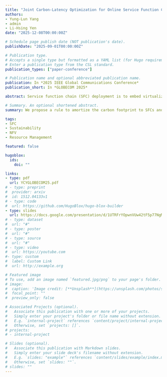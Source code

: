 ```yaml
---
title: "Joint Carbon-Latency Optimization for Online Service Function Chain Deployment"
authors:
- Yung-Lun Yang
- admin
- Li-Hsing Yen
date: "2025-12-08T00:00:00Z"

# Schedule page publish date (NOT publication's date).
publishDate: "2025-09-01T00:00:00Z"

# Publication type.
# Accepts a single type but formatted as a YAML list (for Hugo requirements).
# Enter a publication type from the CSL standard.
publication_types: ["paper-conference"]

# Publication name and optional abbreviated publication name.
publication: In *2025 IEEE Global Communications Conference*
publication_short: In *GLOBECOM 2025*

abstract: Service function chain (SFC) deployment is to embed virtualized network function (VNF) instances into a cloud-based infrastructure and chain them in sequence to provide a specific network service. Many approaches have been proposed for SFC deployments with diverse objectives. However, no SFC deployment approach factors in the embodied and operational carbon emissions, which are complicated by location- and time-varying carbon intensity (CI) and the amortization of carbon footprint among SFCs when they share VNF instances and communication links. Moreover, prioritizing lower carbon emissions for an SFC might degrade its end-to-end latency and vice versa. This work aims to jointly minimize carbon emissions and latency in SFC deployment, factoring in 1) SFC lifetime, traffic rates, and resource usage, 2) amortized embodied and operational carbon emissions, and 3) processing and propagation delay. We propose a rule to amortize the carbon footprint to SFCs and an SFC deployment algorithm based on Monte Carlo Tree Search (MCTS) with a time-series forecasting method to predict spatial and temporal fluctuations of CIs. Simulations based on real-world historical CI data and dynamic SFC arrivals and departures confirm the effectiveness of the proposed approach.

# Summary. An optional shortened abstract.
summary: We propose a rule to amortize the carbon footprint to SFCs and an SFC deployment algorithm based on Monte Carlo Tree Search (MCTS) with a time-series forecasting method to predict spatial and temporal fluctuations of CIs.

tags:
- SFC
- Sustainability
- NFV
- Resource Management

featured: false

hugoblox:
  ids: 
    doi: ""

links:
- type: pdf
  url: YCYGLOBECOM25.pdf
# - type: preprint
#  provider: arxiv
#  id: 1512.04133v1
# - type: code
#  url: https://github.com/HugoBlox/hugo-blox-builder
- type: slides
  url: https://docs.google.com/presentation/d/1UTRFrYOpwnVUw42tF5p77NgMZiSwf_6n/edit?usp=drive_link&ouid=112463056428975256886&rtpof=true&sd=true
# - type: dataset
#  url: "#"
# - type: poster
#  url: "#"
# - type: source
#  url: "#"
# - type: video
#  url: https://youtube.com
#- type: custom
#  label: Custom Link
#  url: http://example.org

# Featured image
# To use, add an image named `featured.jpg/png` to your page's folder. 
# image:
#  caption: 'Image credit: [**Unsplash**](https://unsplash.com/photos/s9CC2SKySJM)'
#  focal_point: ""
#  preview_only: false

# Associated Projects (optional).
#   Associate this publication with one or more of your projects.
#   Simply enter your project's folder or file name without extension.
#   E.g. `internal-project` references `content/project/internal-project/index.md`.
#   Otherwise, set `projects: []`.
# projects:
# - internal-project

# Slides (optional).
#   Associate this publication with Markdown slides.
#   Simply enter your slide deck's filename without extension.
#   E.g. `slides: "example"` references `content/slides/example/index.md`.
#   Otherwise, set `slides: ""`.
# slides: ""
---
```

<!--
This work is driven by the results in my [previous paper](/publications/conference-paper/) on LLMs.

> [!NOTE]
> Create your slides in Markdown - click the *Slides* button to check out the example.

Add the publication's **full text** or **supplementary notes** here. You can use rich formatting such as including [code, math, and images](https://docs.hugoblox.com/content/writing-markdown-latex/).
-->
